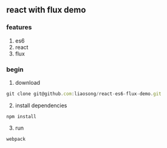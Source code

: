 ## react with flux demo

### features
1. es6
1. react
1. flux

### begin

1. download
```javascript
git clone git@github.com:liaosong/react-es6-flux-demo.git

```

2. install dependencies
```
npm install
```

3. run
```
webpack
```